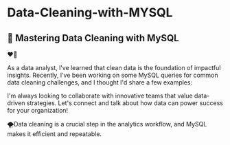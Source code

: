 # Data-Cleaning-with-MYSQL

## 🚀 Mastering Data Cleaning with MySQL
❤️‍🔥

As a data analyst, l've learned that clean data is the foundation of impactful insights.
Recently, l've been working on some MySQL queries for common data cleaning challenges, and I thought l'd share a few examples:

I'm always looking to collaborate with innovative teams that value data-driven strategies. Let's connect and talk about how data can power success for your organization!

🌪️Data cleaning is a crucial step in the analytics workflow, and MySQL makes it efficient and repeatable.
